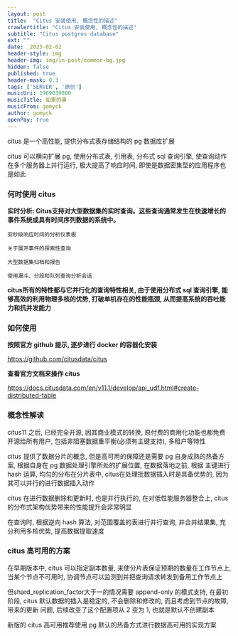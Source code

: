 ```yaml
---
layout: post
title:  "Citus 安装使用, 概念性的描述"
crawlertitle: "Citus 安装使用, 概念性的描述"
subtitle: "Citus postgres database"
ext: ""
date:  2023-02-02
header-style: img
header-img: img/in-post/common-bg.jpg
hidden: false
published: true
header-mask: 0.3
tags: ['SERVER', '原创']
musicUri: 1969039800
musicTitle: 如果的事
musicFrom: gomyck
author: gomyck
openPay: true
---
```


citus 是一个高性能, 提供分布式表存储结构的 pg 数据库扩展

citus 可以横向扩展 pg, 使用分布式表, 引用表, 分布式 sql 查询引擎, 使查询动作在多个服务器上并行运行, 极大提高了响应时间, 即使是数据密集型的应用程序也是如此

### 何时使用 citus

**实时分析: Citus支持对大型数据集的实时查询。这些查询通常发生在快速增长的事件系统或具有时间序列数据的系统中。**

```text
亚秒级响应时间的分析仪表板

关于展开事件的探索性查询

大型数据集归档和报告

使用漏斗、分段和队列查询分析会话
```

**citus所有的特性都与它并行化的查询特性相关, 由于使用分布式 sql 查询引擎, 能够高效的利用物理多核的优势, 打破单机存在的性能瓶颈, 从而提高系统的吞吐能力和抗并发能力**

### 如何使用

**按照官方 github 提示, 逐步进行 docker 的容器化安装**

<a href="https://github.com/citusdata/citus/" target="_blank"> https://github.com/citusdata/citus </a>

**查看官方文档来操作 citus**

<a href="https://docs.citusdata.com/en/v11.1/develop/api_udf.html#create-distributed-table" target="_blank"> https://docs.citusdata.com/en/v11.1/develop/api_udf.html#create-distributed-table </a>

### 概念性解读

citus11 之后, 已经完全开源, 因其商业模式的转换, 原付费的商用化功能也都免费开源给所有用户, 包括非阻塞数据重平衡(必须有主键支持), 多租户等特性

citus 提供了数据分片的概念, 但是高可用的保障还是需要 pg 自身成熟的热备方案, 根据自身在 pg 数据处理引擎所处的扩展位置, 在数据落地之前, 根据
主键进行 hash 运算, 均匀的分布在分片表中, citus在处理批数据插入时是具备优势的, 因为其可以并行的进行数据插入动作

citus 在进行数据删除和更新时, 也是并行执行的, 在对低性能服务器整合上, citus 的分布式架构优势带来的性能提升会非常明显

在查询时, 根据逆向 hash 算法, 对范围覆盖的表进行并行查询, 并合并结果集, 充分利用多核优势, 提高数据提取速度

### citus 高可用的方案

在早期版本中, citus 可以指定副本数量, 来使分片表保证预期的数量在工作节点上, 当某个节点不可用时, 协调节点可以监测到并把查询请求转发到备用工作节点上

但shard_replication_factor大于一的情况需要 append-only 的模式支持, 在最初阶段, citus 默认数据的插入是稳定的, 不会删除和修改的, 而且考虑到节点的故障, 带来的更新
问题, 后续改变了这个配置项从 2 变为 1, 也就是默认不创建副本

新版的 citus 高可用推荐使用 pg 默认的热备方式进行数据高可用的实现方案



